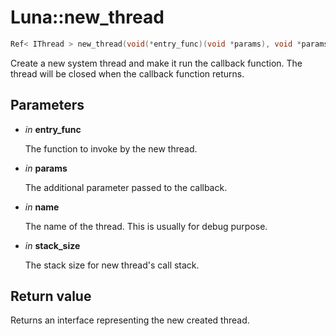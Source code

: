 # Luna::new_thread

```c++
Ref< IThread > new_thread(void(*entry_func)(void *params), void *params, const c8 *name=nullptr, u32 stack_size=0)
```

Create a new system thread and make it run the callback function. The thread will be closed when the callback function returns. 



## Parameters
* *in* **entry_func**

    The function to invoke by the new thread. 

* *in* **params**

    The additional parameter passed to the callback. 

* *in* **name**

    The name of the thread. This is usually for debug purpose. 

* *in* **stack_size**

    The stack size for new thread's call stack. 

## Return value
Returns an interface representing the new created thread. 

